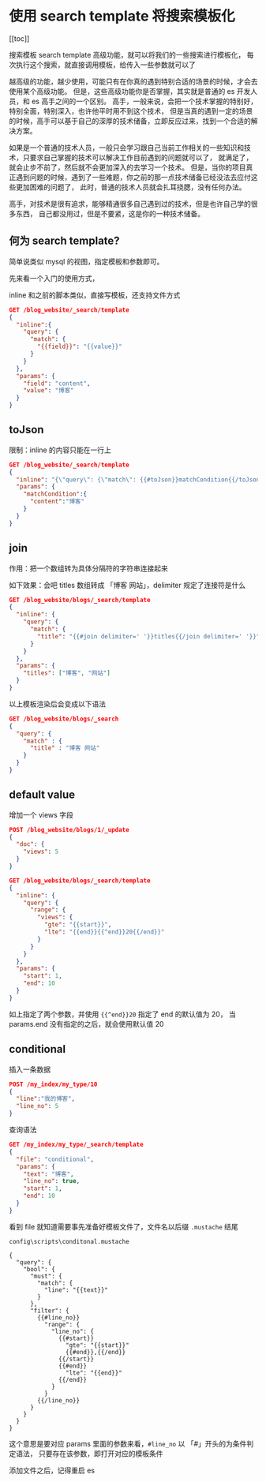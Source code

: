 # 使用 search template 将搜索模板化
[[toc]]


搜索模板 search template 高级功能，就可以将我们的一些搜索进行模板化，
每次执行这个搜索，就直接调用模板，给传入一些参数就可以了

越高级的功能，越少使用，可能只有在你真的遇到特别合适的场景的时候，才会去使用某个高级功能。
但是，这些高级功能你是否掌握，其实就是普通的 es 开发人员，和 es 高手之间的一个区别。
高手，一般来说，会把一个技术掌握的特别好，特别全面，特别深入，也许他平时用不到这个技术，
但是当真的遇到一定的场景的时候，高手可以基于自己的深厚的技术储备，立即反应过来，找到一个合适的解决方案。

如果是一个普通的技术人员，一般只会学习跟自己当前工作相关的一些知识和技术，只要求自己掌握的技术可以解决工作目前遇到的问题就可以了，
就满足了，就会止步不前了，然后就不会更加深入的去学习一个技术。
但是，当你的项目真正遇到问题的时候，遇到了一些难题，你之前的那一点技术储备已经没法去应付这些更加困难的问题了，
此时，普通的技术人员就会扎耳挠腮，没有任何办法。

高手，对技术是很有追求，能够精通很多自己遇到过的技术，但是也许自己学的很多东西，
自己都没用过，但是不要紧，这是你的一种技术储备。

## 何为 search template?
简单说类似 mysql 的视图，指定模板和参数即可。

先来看一个入门的使用方式，

inline 和之前的脚本类似，直接写模板，还支持文件方式

```json
GET /blog_website/_search/template
{
  "inline":{
    "query": {
      "match": {
        "{{field}}": "{{value}}"
      }
    }
  },
  "params": {
    "field": "content",
    "value": "博客"
  }
}
```

## toJson
限制：inline 的内容只能在一行上

```json
GET /blog_website/_search/template
{
  "inline": "{\"query\": {\"match\": {{#toJson}}matchCondition{{/toJson}}}}",
  "params": {
    "matchCondition":{
      "content":"博客"
    }
  }
}
```

## join
作用：把一个数组转为具体分隔符的字符串连接起来

如下效果：会吧 titles 数组转成 「博客 网站」，delimiter 规定了连接符是什么

```json
GET /blog_website/blogs/_search/template
{
  "inline": {
    "query": {
      "match": {
        "title": "{{#join delimiter=' '}}titles{{/join delimiter=' '}}"
      }
    }
  },
  "params": {
    "titles": ["博客", "网站"]
  }
}
```

以上模板渲染后会变成以下语法

```json
GET /blog_website/blogs/_search
{
  "query": {
    "match" : {
      "title" : "博客 网站"
    }
  }
}
```

## default value
增加一个 views 字段

```json
POST /blog_website/blogs/1/_update
{
  "doc": {
    "views": 5
  }
}
```

```json
GET /blog_website/blogs/_search/template
{
  "inline": {
    "query": {
      "range": {
        "views": {
          "gte": "{{start}}",
          "lte": "{{end}}{{^end}}20{{/end}}"
        }
      }
    }
  },
  "params": {
    "start": 1,
    "end": 10
  }
}
```

如上指定了两个参数，并使用 `{{^end}}20` 指定了 end 的默认值为 20，
当 params.end 没有指定的之后，就会使用默认值 20

## conditional
插入一条数据

```json
POST /my_index/my_type/10
{
  "line":"我的博客",
  "line_no": 5
}
```

查询语法

```json
GET /my_index/my_type/_search/template
{
  "file": "conditional",
  "params": {
    "text": "博客",
    "line_no": true,
    "start": 1,
    "end": 10
  }
}
```
看到 file 就知道需要事先准备好模板文件了，文件名以后缀 `.mustache` 结尾

`config\scripts\conditonal.mustache`

```
{
  "query": {
    "bool": {
      "must": {
        "match": {
          "line": "{{text}}"
        }
      },
      "filter": {
        {{#line_no}}
          "range": {
            "line_no": {
              {{#start}}
                "gte": "{{start}}"
                {{#end}},{{/end}}
              {{/start}}
              {{#end}}
                "lte": "{{end}}"
              {{/end}}
            }
          }
        {{/line_no}}
      }
    }
  }
}
```

这个意思是要对应  params 里面的参数来看，`#line_no` 以 「#」开头的为条件判定语法，
只要存在该参数，即打开对应的模板条件

添加文件之后，记得重启 es
